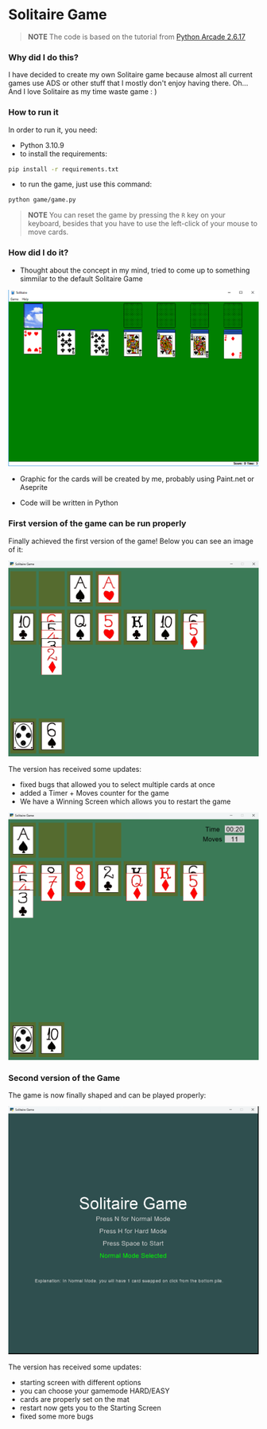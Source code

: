 # Solitaire Game

> **NOTE** The code is based on the tutorial from [Python Arcade 2.6.17](https://api.arcade.academy/en/latest/tutorials/card_game/index.html)

### Why did I do this?
I have decided to create my own Solitaire game because almost all current games use ADS or other stuff that I mostly don't enjoy having there.
Oh... And I love Solitaire as my time waste game : )

### How to run it
In order to run it, you need:
- Python 3.10.9
- to install the requirements:

```bash
pip install -r requirements.txt 
```

- to run the game, just use this command:

```bash
python game/game.py
```

> **NOTE** You can reset the game by pressing the `R` key on your keyboard, besides that you have to use the left-click of your mouse to move cards.

### How did I do it?

- Thought about the concept in my mind, tried to come up to something simmilar to the default Solitaire Game

![The old version of Solitaire](/images/solitaire_old.jpg)

- Graphic for the cards will be created by me, probably using Paint.net or Aseprite

- Code will be written in Python

### First version of the game can be run properly

Finally achieved the first version of the game! Below you can see an image of it:

![My First version of Solitaire](/images/version_1.png)

The version has received some updates:

- fixed bugs that allowed you to select multiple cards at once
- added a Timer + Moves counter for the game
- We have a Winning Screen which allows you to restart the game

![Version v0.1.1](/images/version_1_1.png)

### Second version of the Game

The game is now finally shaped and can be played properly:

![Second version of Solitaire](/images/Version-v0.2.0.gif)

The version has received some updates:

- starting screen with different options
- you can choose your gamemode HARD/EASY
- cards are properly set on the mat
- restart now gets you to the Starting Screen
- fixed some more bugs
